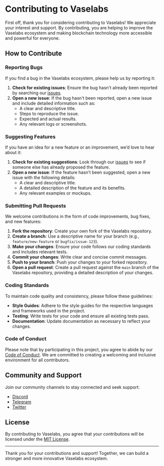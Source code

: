 # Contributing to Vaselabs

First off, thank you for considering contributing to Vaselabs! We appreciate your interest and support. By contributing, you are helping to improve the Vaselabs ecosystem and making blockchain technology more accessible and powerful for everyone.

## How to Contribute

### Reporting Bugs

If you find a bug in the Vaselabs ecosystem, please help us by reporting it:
1. **Check for existing issues**: Ensure the bug hasn't already been reported by searching our [issues](https://github.com/vaselabs/vaselabs/issues).
2. **Open a new issue**: If the bug hasn't been reported, open a new issue and include detailed information such as:
   - A clear and descriptive title.
   - Steps to reproduce the issue.
   - Expected and actual results.
   - Any relevant logs or screenshots.

### Suggesting Features

If you have an idea for a new feature or an improvement, we’d love to hear about it:
1. **Check for existing suggestions**: Look through our [issues](https://github.com/vaselabs/vaselabs/issues) to see if someone else has already proposed the feature.
2. **Open a new issue**: If the feature hasn’t been suggested, open a new issue with the following details:
   - A clear and descriptive title.
   - A detailed description of the feature and its benefits.
   - Any relevant examples or mockups.

### Submitting Pull Requests

We welcome contributions in the form of code improvements, bug fixes, and new features:
1. **Fork the repository**: Create your own fork of the Vaselabs repository.
2. **Create a branch**: Use a descriptive name for your branch (e.g., `feature/new-feature` or `bugfix/issue-123`).
3. **Make your changes**: Ensure your code follows our coding standards and includes relevant tests.
4. **Commit your changes**: Write clear and concise commit messages.
5. **Push to your branch**: Push your changes to your forked repository.
6. **Open a pull request**: Create a pull request against the `main` branch of the Vaselabs repository, providing a detailed description of your changes.

### Coding Standards

To maintain code quality and consistency, please follow these guidelines:
- **Style Guides**: Adhere to the style guides for the respective languages and frameworks used in the project.
- **Testing**: Write tests for your code and ensure all existing tests pass.
- **Documentation**: Update documentation as necessary to reflect your changes.

### Code of Conduct

Please note that by participating in this project, you agree to abide by our [Code of Conduct](CODE_OF_CONDUCT.md). We are committed to creating a welcoming and inclusive environment for all contributors.

## Community and Support

Join our community channels to stay connected and seek support:
- [Discord](https://discord.gg/vaselabs)
- [Telegram](https://t.me/vaselabs)
- [Twitter](https://twitter.com/vaselabs)

## License

By contributing to Vaselabs, you agree that your contributions will be licensed under the [MIT License](LICENSE).

---

Thank you for your contributions and support! Together, we can build a stronger and more innovative Vaselabs ecosystem.

